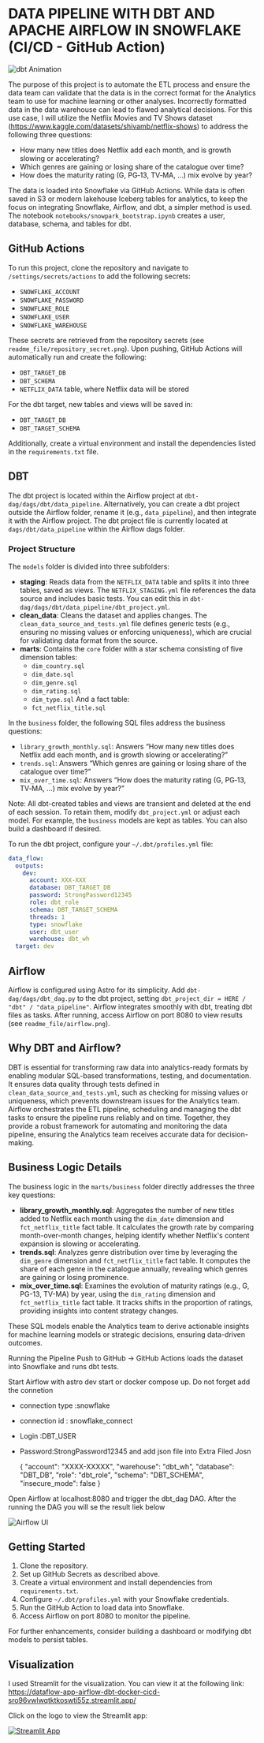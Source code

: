# DATA PIPELINE WITH DBT AND APACHE AIRFLOW IN SNOWFLAKE (CI/CD - GitHub Action)

![dbt Animation](readme_file/Animation_dbt.gif)


The purpose of this project is to automate the ETL process and ensure the data team can validate that the data is in the correct format for the Analytics team to use for machine learning or other analyses. Incorrectly formatted data in the data warehouse can lead to flawed analytical decisions. For this use case, I will utilize the Netflix Movies and TV Shows dataset (https://www.kaggle.com/datasets/shivamb/netflix-shows) to address the following three questions:

- How many new titles does Netflix add each month, and is growth slowing or accelerating?
- Which genres are gaining or losing share of the catalogue over time?
- How does the maturity rating (G, PG‑13, TV‑MA, …) mix evolve by year?

The data is loaded into Snowflake via GitHub Actions. While data is often saved in S3 or modern lakehouse Iceberg tables for analytics, to keep the focus on integrating Snowflake, Airflow, and dbt, a simpler method is used. The notebook `notebooks/snowpark_bootstrap.ipynb` creates a user, database, schema, and tables for dbt.

## GitHub Actions

To run this project, clone the repository and navigate to `/settings/secrets/actions` to add the following secrets:

- `SNOWFLAKE_ACCOUNT`
- `SNOWFLAKE_PASSWORD`
- `SNOWFLAKE_ROLE`
- `SNOWFLAKE_USER`
- `SNOWFLAKE_WAREHOUSE`

These secrets are retrieved from the repository secrets (see `readme_file/repository_secret.png`). Upon pushing, GitHub Actions will automatically run and create the following:

- `DBT_TARGET_DB`
- `DBT_SCHEMA`
- `NETFLIX_DATA` table, where Netflix data will be stored

For the dbt target, new tables and views will be saved in:

- `DBT_TARGET_DB`
- `DBT_TARGET_SCHEMA`

Additionally, create a virtual environment and install the dependencies listed in the `requirements.txt` file.

## DBT

The dbt project is located within the Airflow project at `dbt-dag/dags/dbt/data_pipeline`. Alternatively, you can create a dbt project outside the Airflow folder, rename it (e.g., `data_pipeline`), and then integrate it with the Airflow project. The dbt project file is currently located at `dags/dbt/data_pipeline` within the Airflow dags folder.

### Project Structure
The `models` folder is divided into three subfolders:

- **staging**: Reads data from the `NETFLIX_DATA` table and splits it into three tables, saved as views. The `NETFLIX_STAGING.yml` file references the data source and includes basic tests. You can edit this in `dbt-dag/dags/dbt/data_pipeline/dbt_project.yml`.
- **clean_data**: Cleans the dataset and applies changes. The `clean_data_source_and_tests.yml` file defines generic tests (e.g., ensuring no missing values or enforcing uniqueness), which are crucial for validating data format from the source.
- **marts**: Contains the `core` folder with a star schema consisting of five dimension tables:
  - `dim_country.sql`
  - `dim_date.sql`
  - `dim_genre.sql`
  - `dim_rating.sql`
  - `dim_type.sql`
  And a fact table:
  - `fct_netflix_title.sql`

In the `business` folder, the following SQL files address the business questions:
- `library_growth_monthly.sql`: Answers “How many new titles does Netflix add each month, and is growth slowing or accelerating?”
- `trends.sql`: Answers “Which genres are gaining or losing share of the catalogue over time?”
- `mix_over_time.sql`: Answers “How does the maturity rating (G, PG‑13, TV‑MA, …) mix evolve by year?”

Note: All dbt-created tables and views are transient and deleted at the end of each session. To retain them, modify `dbt_project.yml` or adjust each model. For example, the `business` models are kept as tables. You can also build a dashboard if desired.

To run the dbt project, configure your `~/.dbt/profiles.yml` file:

```yaml
data_flow:
  outputs:
    dev:
      account: XXX-XXX
      database: DBT_TARGET_DB
      password: StrongPassword12345
      role: dbt_role
      schema: DBT_TARGET_SCHEMA
      threads: 1
      type: snowflake
      user: dbt_user
      warehouse: dbt_wh
  target: dev
```

## Airflow

Airflow is configured using Astro for its simplicity. Add `dbt-dag/dags/dbt_dag.py` to the dbt project, setting `dbt_project_dir = HERE / "dbt" / "data_pipeline"`. Airflow integrates smoothly with dbt, treating dbt files as tasks. After running, access Airflow on port 8080 to view results (see `readme_file/airflow.png`).

## Why DBT and Airflow?

DBT is essential for transforming raw data into analytics-ready formats by enabling modular SQL-based transformations, testing, and documentation. It ensures data quality through tests defined in `clean_data_source_and_tests.yml`, such as checking for missing values or uniqueness, which prevents downstream issues for the Analytics team. Airflow orchestrates the ETL pipeline, scheduling and managing the dbt tasks to ensure the pipeline runs reliably and on time. Together, they provide a robust framework for automating and monitoring the data pipeline, ensuring the Analytics team receives accurate data for decision-making.

## Business Logic Details

The business logic in the `marts/business` folder directly addresses the three key questions:

- **library_growth_monthly.sql**: Aggregates the number of new titles added to Netflix each month using the `dim_date` dimension and `fct_netflix_title` fact table. It calculates the growth rate by comparing month-over-month changes, helping identify whether Netflix's content expansion is slowing or accelerating.
- **trends.sql**: Analyzes genre distribution over time by leveraging the `dim_genre` dimension and `fct_netflix_title` fact table. It computes the share of each genre in the catalogue annually, revealing which genres are gaining or losing prominence.
- **mix_over_time.sql**: Examines the evolution of maturity ratings (e.g., G, PG-13, TV-MA) by year, using the `dim_rating` dimension and `fct_netflix_title` fact table. It tracks shifts in the proportion of ratings, providing insights into content strategy changes.

These SQL models enable the Analytics team to derive actionable insights for machine learning models or strategic decisions, ensuring data-driven outcomes.

Running the Pipeline
Push to GitHub → GitHub Actions loads the dataset into Snowflake and runs dbt tests.

Start Airflow with astro dev start or docker compose up. 
Do not  forget add the connetion 
- connection type :snowflake 
- connection id : snowflake_connect 
- Login :DBT_USER
- Password:StrongPassword12345
  and  add json file into Extra Filed Josn 

  {
  "account": "XXXX-XXXXX",
  "warehouse": "dbt_wh",
  "database": "DBT_DB",
  "role": "dbt_role",
  "schema": "DBT_SCHEMA",
  "insecure_mode": false
}

Open Airflow at localhost:8080 and trigger the dbt_dag DAG.  After the running the DAG you will se the result liek below 

![Airflow UI](readme_file/airflow.png)



## Getting Started

1. Clone the repository.
2. Set up GitHub Secrets as described above.
3. Create a virtual environment and install dependencies from `requirements.txt`.
4. Configure `~/.dbt/profiles.yml` with your Snowflake credentials.
5. Run the GitHub Action to load data into Snowflake.
6. Access Airflow on port 8080 to monitor the pipeline.

For further enhancements, consider building a dashboard or modifying dbt models to persist tables.
##  Visualization
I used Streamlit for the visualization.
You can view it at the following link:
https://dataflow-app-airflow-dbt-docker-cicd-sro96vwlwqtktkoswti55z.streamlit.app/

Click on the logo to view the Streamlit app:

[![Streamlit App](readme_file/streamlit-logo-png_seeklogo-458260.png)](https://dataflow-app-airflow-dbt-docker-cicd-sro96vwlwqtktkoswti55z.streamlit.app/)
